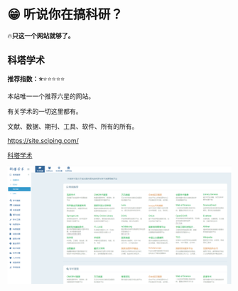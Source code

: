 # 😁 听说你在搞科研？

:fire:**只这一个网站就够了。**

## 科塔学术

**推荐指数：:star:**:star::star::star::star::star:

本站唯一一个推荐六星的网站。

有关学术的一切这里都有。

文献、数据、期刊、工具、软件、所有的所有。

https://site.sciping.com/

[科塔学术](https://site.sciping.com/)

![keta](../.vuepress/public/images/keta.png)

